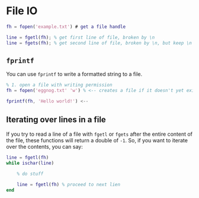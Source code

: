 # File IO
```matlab
fh = fopen('example.txt') # get a file handle

line = fgetl(fh); % get first line of file, broken by \n
line = fgets(fh); % get second line of file, broken by \n, but keep \n char
```

## `fprintf`
You can use `fprintf` to write a formatted string to a file.


```matlab
% 1. open a file with writing permission
fh = fopen('eggnog.txt' 'w') % <-- creates a file if it doesn't yet exist

fprintf(fh, 'Hello world!') <-- 
```

## Iterating over lines in a file

If you try to read a line of a file with `fgetl` or `fgets` after the entire content of the file, these functions will return a double of `-1`. So, if you want to iterate over the contents, you can say:
```matlab
line = fgetl(fh)
while ischar(line)
	
	% do stuff

	line = fgetl(fh) % proceed to next lien
end
```

